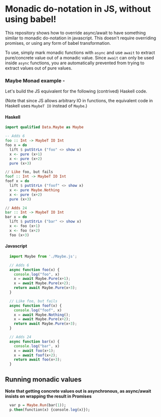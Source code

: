 # Monadic do-notation in JS, without using babel!

This repository shows how to override async/await to have something similar to monadic do-notation in javascript. This doesn't require overriding promises, or using any form of babel transformation.

To use, simply mark monadic functions with `async` and use `await` to extract pure/concrete value out of a monadic value. Since `await` can only be used inside `async` functions, you are automatically prevented from trying to extract values out of pure values.

### Maybe Monad example -

Let's build the JS equivalent for the following (contrived) Haskell code.

(Note that since JS allows arbitrary IO in functions, the equivalent code in Haskell uses `MaybeT IO` instead of `Maybe`.)

#### Haskell

```haskell
import qualified Data.Maybe as Maybe

-- Adds 6
foo :: Int -> MaybeT IO Int
foo x = do
  lift $ putStrLn ("foo" <> show x)
  x <- pure (x+1)
  x <- pure (x+2)
  pure (x+3)

// Like foo, but fails
foof :: Int -> MaybeT IO Int
foof x = do
  lift $ putStrLn ("foof" <> show x)
  x <- pure Maybe.Nothing
  x <- pure (x+2)
  pure (x+3)

// Adds 24
bar :: Int -> MaybeT IO Int
bar x = do
  lift $ putStrLn ("bar" <> show x)
  x <- foo (x+1)
  x <- foo (x+2)
  foo (x+3)
```

#### Javascript

```javascript
  import Maybe from './Maybe.js';

  // Adds 6
  async function foo(x) {
    console.log("foo", x)
    x = await Maybe.Pure(x+1);
    x = await Maybe.Pure(x+2);
    return await Maybe.Pure(x+3);
  }

  // Like foo, but fails
  async function foof(x) {
    console.log("foof", x)
    x = await Maybe.Nothing();
    x = await Maybe.Pure(x+2);
    return await Maybe.Pure(x+3);
  }

  // Adds 24
  async function bar(x) {
    console.log("bar", x)
    x = await foo(x+1);
    x = await foof(x+2);
    return await foo(x+3);
  }
```

## Running monadic values

**Note that getting concrete values out is asynchronous, as async/await insists on wrapping the result in Promises**

```purescript
  var p = Maybe.Run(bar(1));
  p.then(function(x) {console.log(x)});
```
